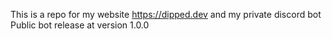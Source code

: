 This is a repo for my website https://dipped.dev and my private discord bot
Public bot release at version 1.0.0